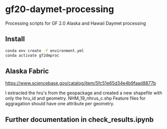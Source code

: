 # gf20-daymet-processing
Processing scripts for GF 2.0 Alaska and Hawaii Daymet processing

## Install

```bash
conda env create -f environment.yml
conda activate gf2dmproc
```

## Alaska Fabric
https://www.sciencebase.gov/catalog/item/5fc51e65d34e4b9faad8877b

I extracted the hru's from the geopackage and created a new shapefile with only the hru_id and geometry.  NHM_19_nhrus_c.shp  Feature files for aggragation should have one attribute per geometry.

## Further documentation in check_results.ipynb